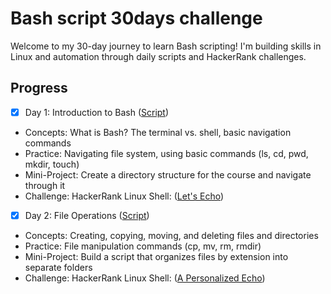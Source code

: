 # Bash script 30days challenge

Welcome to my 30-day journey to learn Bash scripting! I'm building skills in Linux and automation through daily scripts and HackerRank challenges.

## Progress
- [x] Day 1: Introduction to Bash ([Script](week1/day1.sh))
 - Concepts: What is Bash? The terminal vs. shell, basic navigation commands
 - Practice: Navigating file system, using basic commands (ls, cd, pwd, mkdir, touch)
 - Mini-Project: Create a directory structure for the course and navigate through it
 -  Challenge: HackerRank Linux Shell: ([Let's Echo](https://www.hackerrank.com/challenges/bash-tutorials-lets-echo/submissions/code/433283946))
 
- [x] Day 2: File Operations ([Script](week1/day2.sh))
 - Concepts: Creating, copying, moving, and deleting files and directories
 - Practice: File manipulation commands (cp, mv, rm, rmdir)
 - Mini-Project: Build a script that organizes files by extension into separate folders
 - Challenge: HackerRank Linux Shell:  ([A Personalized Echo](https://www.hackerrank.com/challenges/bash-tutorials---a-personalized-echo/submissions/code/433566771))
